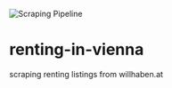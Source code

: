 ![Scraping Pipeline](https://github.com/AthomsG/renting-in-vienna/actions/workflows/run_pipeline.yml/badge.svg)


# renting-in-vienna
scraping renting listings from willhaben.at
